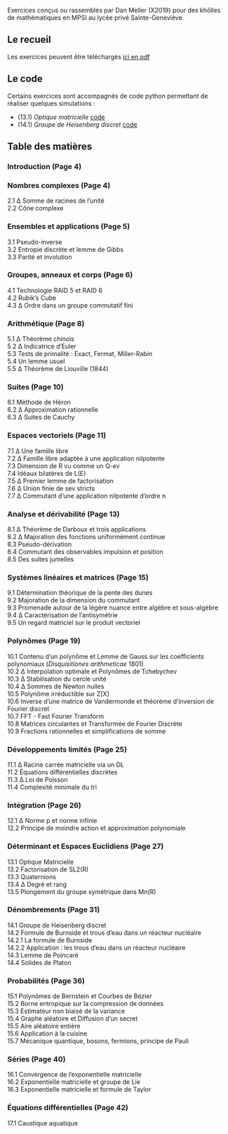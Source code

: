 

Exercices conçus ou rassemblés par Dan Meller (X2019) pour des khôlles de mathématiques en MPSI au lycée privé Sainte-Geneviève. 
## Le recueil 

Les exercices peuvent être téléchargés <a href="https://danmlr.github.io/exo-mathsup-ginette/Dan_Meller_exercices_MPSI.pdf">ici en pdf</a>

## Le code 
Certains exercices sont accompagnés de code python permettant de réaliser quelques simulations : 

- (13.1) *Optique matricielle* [code](https://github.com/danmlr/exo-mathsup-ginette/blob/main/groupe_heisenberg_discret.py)
- (14.1) *Groupe de Heisenberg discret* [code](https://github.com/danmlr/exo-mathsup-ginette/blob/main/lentille.py)

## Table des matières

### Introduction (Page 4)
### Nombres complexes (Page 4)
2.1 ∆ Somme de racines de l’unité                
2.2 Cône complexe                     
### Ensembles et applications (Page 5)
3.1 Pseudo-inverse                     
3.2 Entropie discrète et lemme de Gibbs               
3.3 Parité et involution                    
### Groupes, anneaux et corps (Page 6)
4.1 Technologie RAID 5 et RAID 6                 
4.2 Rubik’s Cube                      
4.3 ∆ Ordre dans un groupe commutatif fini              
### Arithmétique (Page 8)
5.1 ∆ Théorème chinois                    
5.2 ∆ Indicatrice d’Euler                    
5.3 Tests de primalité : Exact, Fermat, Miller-Rabin            
5.4 Un lemme usuel                     
5.5 ∆ Théorème de Liouville (1844)                
### Suites (Page 10)
6.1 Méthode de Héron                   
6.2 ∆ Approximation rationnelle                
6.3 ∆ Suites de Cauchy                   
### Espaces vectoriels (Page 11)
7.1 ∆ Une famille libre                   
7.2 ∆ Famille libre adaptée à une application nilpotente          
7.3 Dimension de R vu comme un Q-ev               
7.4 Idéaux bilatères de L(E)                  
7.5 ∆ Premier lemme de factorisation               
7.6 ∆ Union finie de sev stricts                 
7.7 ∆ Commutant d’une application nilpotente d’ordre n          
### Analyse et dérivabilité (Page 13)
8.1 ∆ Théorème de Darboux et trois applications            
8.2 ∆ Majoration des fonctions uniformément continue          
8.3 Pseudo-dérivation                    
8.4 Commutant des observables impulsion et position           
8.5 Des suites jumelles                   
### Systèmes linéaires et matrices (Page 15)
9.1 Détermination théorique de la pente des dunes                          
9.2 Majoration de la dimension du commutant            
9.3 Promenade autour de la légère nuance entre algèbre et sous-algèbre      
9.4 ∆ Caractérisation de l’antisymétrie               
9.5 Un regard matriciel sur le produit vectoriel            
### Polynômes (Page 19)
10.1 Contenu d’un polynôme et Lemme de Gauss sur les coefficients polynomiaux (*Disquisitiones arithmeticae* 1801)                 
10.2 ∆ Interpolation optimale et Polynômes de Tchebychev         
10.3 ∆ Stabilisation du cercle unité                
10.4 ∆ Sommes de Newton nulles                
10.5 Polynôme irréductible sur Z[X]                
10.6 Inverse d’une matrice de Vandermonde et théorème d’inversion de Fourier discret  
10.7 FFT - Fast Fourier Transform                
10.8 Matrices circulantes et Transformée de Fourier Discrète         
10.9 Fractions rationnelles et simplifications de somme           
### Développements limités (Page 25)
11.1 ∆ Racine carrée matricielle via un DL              
11.2 Équations différentielles discrètes               
11.3 ∆ Loi de Poisson                    
11.4 Complexité minimale du tri                 
### Intégration (Page 26)
12.1 ∆ Norme p et norme infinie                 
12.2 Principe de moindre action et approximation polynomiale        
### Déterminant et Espaces Euclidiens (Page 27)
13.1 Optique Matricielle                   
13.2 Factorisation de SL2(R)                  
13.3 Quaternions                     
13.4 ∆ Degré et rang                    
13.5 Plongement du groupe symétrique dans Mn(R)           
### Dénombrements (Page 31)
14.1 Groupe de Heisenberg discret                
14.2 Formule de Burnside et trous d’eau dans un réacteur nucléaire       
14.2.1 La formule de Burnside                
14.2.2 Application : les trous d’eau dans un réacteur nucléaire       
14.3 Lemme de Poincaré                   
14.4 Solides de Platon                    
### Probabilités (Page 36)
15.1 Polynômes de Bernstein et Courbes de Bézier            
15.2 Borne entropique sur la compression de données           
15.3 Estimateur non biaisé de la variance              
15.4 Graphe aléatoire et Diffusion d’un secret             
15.5 Aire aléatoire entière                   
15.6 Application à la cuisine                  
15.7 Mécanique quantique, bosons, fermions, principe de Pauli        
### Séries (Page 40)
16.1 Convergence de l’exponentielle matricielle             
16.2 Exponentielle matricielle et groupe de Lie             
16.3 Exponentielle matricielle et formule de Taylor            
### Équations différentielles (Page 42)
17.1 Caustique aquatique   
